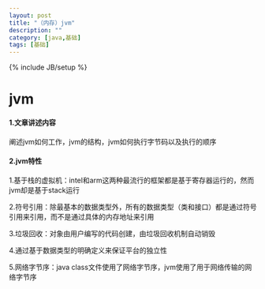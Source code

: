```yaml
---
layout: post
title: "（内存）jvm"
description: ""
category: [java,基础]
tags: [基础]
---
```

{% include JB/setup %}

# jvm

#### 1.文章讲述内容

阐述jvm如何工作，jvm的结构，jvm如何执行字节码以及执行的顺序

#### 2.jvm特性

1.基于栈的虚拟机：intel和arm这两种最流行的框架都是基于寄存器运行的，然而jvm却是基于stack运行

2.符号引用：除最基本的数据类型外，所有的数据类型（类和接口）都是通过符号引用来引用，而不是通过具体的内存地址来引用

3.垃圾回收：对象由用户编写的代码创建，由垃圾回收机制自动销毁

4.通过基于数据类型的明确定义来保证平台的独立性

5.网络字节序：java class文件使用了网络字节序，jvm使用了用于网络传输的网络字节序





